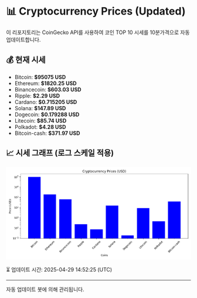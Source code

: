 
# 📊 Cryptocurrency Prices (Updated)

이 리포지토리는 CoinGecko API를 사용하여 코인 TOP 10 시세를 10분가격으로 자동 업데이트합니다.

## 💰 현재 시세
- Bitcoin: **$95075 USD**
- Ethereum: **$1820.25 USD**
- Binancecoin: **$603.03 USD**
- Ripple: **$2.29 USD**
- Cardano: **$0.715205 USD**
- Solana: **$147.89 USD**
- Dogecoin: **$0.179288 USD**
- Litecoin: **$85.74 USD**
- Polkadot: **$4.28 USD**
- Bitcoin-cash: **$371.97 USD**

## 📈 시세 그래프 (로그 스케일 적용)
![Crypto Prices](crypto_prices.png)

⏳ 업데이트 시간: 2025-04-29 14:52:25 (UTC)

---
자동 업데이트 봇에 의해 관리됩니다.
